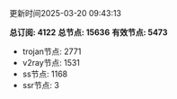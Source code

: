 更新时间2025-03-20 09:43:13

**总订阅: 4122**
**总节点: 15636**
**有效节点: 5473**
- trojan节点: 2771
- v2ray节点: 1531
- ss节点: 1168
- ssr节点: 3
